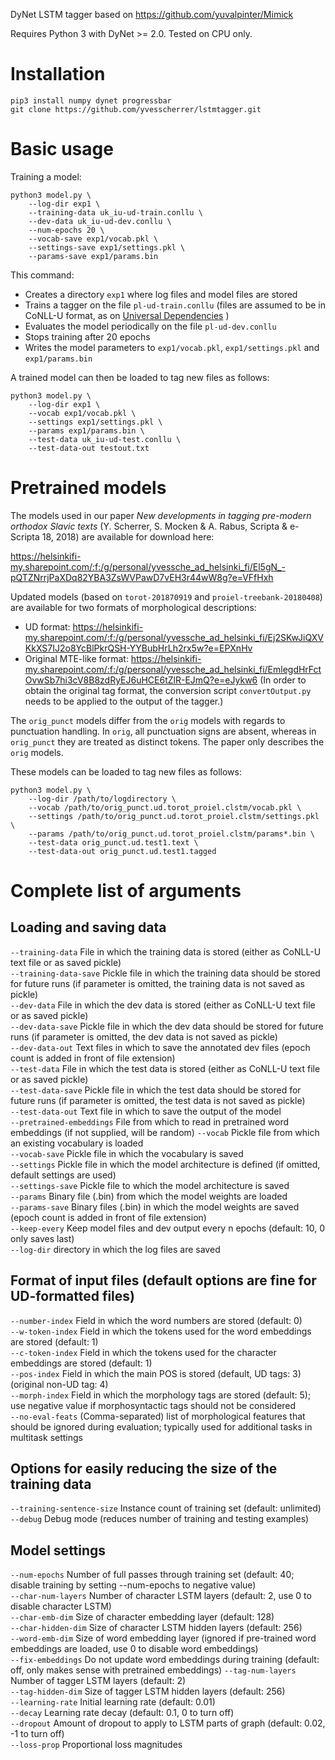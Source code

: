 DyNet LSTM tagger based on https://github.com/yuvalpinter/Mimick

Requires Python 3 with DyNet >= 2.0. Tested on CPU only.

# Installation

```
pip3 install numpy dynet progressbar
git clone https://github.com/yvesscherrer/lstmtagger.git
```

# Basic usage

Training a model:

```
python3 model.py \
    --log-dir exp1 \
    --training-data uk_iu-ud-train.conllu \
    --dev-data uk_iu-ud-dev.conllu \
    --num-epochs 20 \
    --vocab-save exp1/vocab.pkl \
    --settings-save exp1/settings.pkl \
    --params-save exp1/params.bin
```

This command:

* Creates a directory `exp1` where log files and model files are stored
* Trains a tagger on the file `pl-ud-train.conllu` (files are assumed to be in CoNLL-U format, as on [Universal Dependencies](https://universaldependencies.org) )
* Evaluates the model periodically on the file `pl-ud-dev.conllu`
* Stops training after 20 epochs
* Writes the model parameters to `exp1/vocab.pkl`, `exp1/settings.pkl` and `exp1/params.bin`

A trained model can then be loaded to tag new files as follows:

```
python3 model.py \
    --log-dir exp1 \
    --vocab exp1/vocab.pkl \
    --settings exp1/settings.pkl \
    --params exp1/params.bin \
    --test-data uk_iu-ud-test.conllu \
    --test-data-out testout.txt
```

# Pretrained models

The models used in our paper *New developments in tagging pre-modern orthodox Slavic texts* (Y. Scherrer, S. Mocken & A. Rabus, Scripta & e-Scripta 18, 2018) are available for download here:

https://helsinkifi-my.sharepoint.com/:f:/g/personal/yvessche_ad_helsinki_fi/El5gN_-pQTZNrrjPaXDq82YBA3ZsWVPawD7vEH3r44wW8g?e=VFfHxh

Updated models (based on `torot-201870919` and `proiel-treebank-20180408`) are available for two formats of morphological descriptions:

* UD format: https://helsinkifi-my.sharepoint.com/:f:/g/personal/yvessche_ad_helsinki_fi/Ej2SKwJiQXVKkXS7IJ2o8YcBlPkrQSH-YYBubHrLh2rx5w?e=EPXnHv
* Original MTE-like format: https://helsinkifi-my.sharepoint.com/:f:/g/personal/yvessche_ad_helsinki_fi/EmlegdHrFctOvwSb7hi3cV8B8zdRyEJ6uHCE6tZlR-EJmQ?e=eJykw6 (In order to obtain the original tag format, the conversion script `convertOutput.py` needs to be applied to the output of the tagger.)

The `orig_punct` models differ from the `orig` models with regards to punctuation handling. In `orig`, all punctuation signs are absent, whereas in `orig_punct` they are treated as distinct tokens. The paper only describes the `orig` models.

These models can be loaded to tag new files as follows:

```
python3 model.py \
    --log-dir /path/to/logdirectory \
    --vocab /path/to/orig_punct.ud.torot_proiel.clstm/vocab.pkl \
    --settings /path/to/orig_punct.ud.torot_proiel.clstm/settings.pkl \
    --params /path/to/orig_punct.ud.torot_proiel.clstm/params*.bin \
    --test-data orig_punct.ud.test1.text \
    --test-data-out orig_punct.ud.test1.tagged
```


# Complete list of arguments

## Loading and saving data

`--training-data`	File in which the training data is stored (either as CoNLL-U text file or as saved pickle)  
`--training-data-save`	Pickle file in which the training data should be stored for future runs (if parameter is omitted, the training data is not saved as pickle)  
`--dev-data`	File in which the dev data is stored (either as CoNLL-U text file or as saved pickle)  
`--dev-data-save`	Pickle file in which the dev data should be stored for future runs (if parameter is omitted, the dev data is not saved as pickle)  
`--dev-data-out`	Text files in which to save the annotated dev files (epoch count is added in front of file extension)  
`--test-data`	File in which the test data is stored (either as CoNLL-U text file or as saved pickle)  
`--test-data-save`	Pickle file in which the test data should be stored for future runs (if parameter is omitted, the test data is not saved as pickle)  
`--test-data-out`	Text file in which to save the output of the model  
`--pretrained-embeddings`	File from which to read in pretrained word embeddings (if not supplied, will be random)
`--vocab`	Pickle file from which an existing vocabulary is loaded  
`--vocab-save`	Pickle file in which the vocabulary is saved  
`--settings`	Pickle file in which the model architecture is defined (if omitted, default settings are used)  
`--settings-save`	Pickle file to which the model architecture is saved  
`--params`	Binary file (.bin) from which the model weights are loaded  
`--params-save`	Binary files (.bin) in which the model weights are saved (epoch count is added in front of file extension)  
`--keep-every`	Keep model files and dev output every n epochs (default: 10, 0 only saves last)  
`--log-dir`	directory in which the log files are saved  

## Format of input files (default options are fine for UD-formatted files)

`--number-index`	Field in which the word numbers are stored (default: 0)  
`--w-token-index`	Field in which the tokens used for the word embeddings are stored (default: 1)  
`--c-token-index`	Field in which the tokens used for the character embeddings are stored (default: 1)  
`--pos-index`	Field in which the main POS is stored (default, UD tags: 3) (original non-UD tag: 4)  
`--morph-index`	Field in which the morphology tags are stored (default: 5); use negative value if morphosyntactic tags should not be considered  
`--no-eval-feats`	(Comma-separated) list of morphological features that should be ignored during evaluation; typically used for additional tasks in multitask settings  

## Options for easily reducing the size of the training data

`--training-sentence-size`	Instance count of training set (default: unlimited)  
`--debug`	Debug mode (reduces number of training and testing examples)  

## Model settings

`--num-epochs`	Number of full passes through training set (default: 40; disable training by setting --num-epochs to negative value)  
`--char-num-layers`	Number of character LSTM layers (default: 2, use 0 to disable character LSTM)  
`--char-emb-dim`	Size of character embedding layer (default: 128)  
`--char-hidden-dim`	Size of character LSTM hidden layers (default: 256)  
`--word-emb-dim`	Size of word embedding layer (ignored if pre-trained word embeddings are loaded, use 0 to disable word embeddings)  
`--fix-embeddings`	Do not update word embeddings during training (default: off, only makes sense with pretrained embeddings)
`--tag-num-layers`	Number of tagger LSTM layers (default: 2)  
`--tag-hidden-dim`	Size of tagger LSTM hidden layers (default: 256)  
`--learning-rate`	Initial learning rate (default: 0.01)  
`--decay`	Learning rate decay (default: 0.1, 0 to turn off)  
`--dropout`	Amount of dropout to apply to LSTM parts of graph (default: 0.02, -1 to turn off)  
`--loss-prop`	Proportional loss magnitudes  
